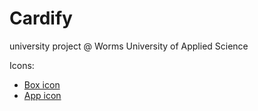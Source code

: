 # Cardify
university project @ Worms University of Applied Science

Icons:
- [Box icon](https://icons8.com/icon/13820/inbox)
- [App icon](https://www.flaticon.com/free-icon/academic_2599319?term=study&related_id=2599319&origin=search)
